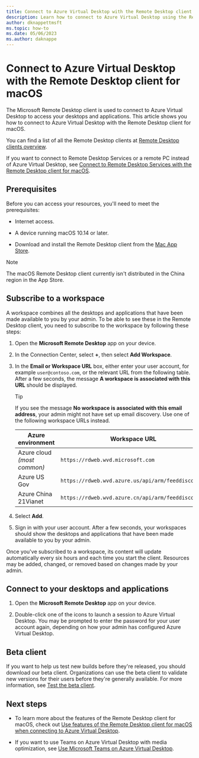 ```yaml
---
title: Connect to Azure Virtual Desktop with the Remote Desktop client for macOS - Azure Virtual Desktop
description: Learn how to connect to Azure Virtual Desktop using the Remote Desktop client for macOS.
author: dknappettmsft
ms.topic: how-to
ms.date: 05/06/2023
ms.author: daknappe
---
```


# Connect to Azure Virtual Desktop with the Remote Desktop client for macOS

The Microsoft Remote Desktop client is used to connect to Azure Virtual Desktop to access your desktops and applications. This article shows you how to connect to Azure Virtual Desktop with the Remote Desktop client for macOS.

You can find a list of all the Remote Desktop clients at [Remote Desktop clients overview](remote-desktop-clients-overview.md).

If you want to connect to Remote Desktop Services or a remote PC instead of Azure Virtual Desktop, see [Connect to Remote Desktop Services with the Remote Desktop client for macOS](/windows-server/remote/remote-desktop-services/clients/remote-desktop-mac).

## Prerequisites

Before you can access your resources, you'll need to meet the prerequisites:

- Internet access.

- A device running macOS 10.14 or later.

- Download and install the Remote Desktop client from the [Mac App Store](https://apps.apple.com/app/microsoft-remote-desktop/id1295203466?mt=12).

>[!NOTE]
>The macOS Remote Desktop client currently isn't distributed in the China region in the App Store.

## Subscribe to a workspace

A workspace combines all the desktops and applications that have been made available to you by your admin. To be able to see these in the Remote Desktop client, you need to subscribe to the workspace by following these steps:

1. Open the **Microsoft Remote Desktop** app on your device.

1. In the Connection Center, select **+**, then select **Add Workspace**.

1. In the **Email or Workspace URL** box, either enter your user account, for example `user@contoso.com`, or the relevant URL from the following table. After a few seconds, the message **A workspace is associated with this URL** should be displayed.

   > [!TIP]
   > If you see the message **No workspace is associated with this email address**, your admin might not have set up email discovery. Use one of the following workspace URLs instead.

   | Azure environment | Workspace URL |
   |--|--|
   | Azure cloud *(most common)* | `https://rdweb.wvd.microsoft.com` |
   | Azure US Gov | `https://rdweb.wvd.azure.us/api/arm/feeddiscovery` |
   | Azure China 21Vianet | `https://rdweb.wvd.azure.cn/api/arm/feeddiscovery` |

1. Select **Add**.

1. Sign in with your user account. After a few seconds, your workspaces should show the desktops and applications that have been made available to you by your admin.

Once you've subscribed to a workspace, its content will update automatically every six hours and each time you start the client. Resources may be added, changed, or removed based on changes made by your admin.

## Connect to your desktops and applications

1. Open the **Microsoft Remote Desktop** app on your device.

1. Double-click one of the icons to launch a session to Azure Virtual Desktop. You may be prompted to enter the password for your user account again, depending on how your admin has configured Azure Virtual Desktop.

## Beta client

If you want to help us test new builds before they're released, you should download our beta client. Organizations can use the beta client to validate new versions for their users before they're generally available. For more information, see [Test the beta client](client-features-macos.md#test-the-beta-client).

## Next steps

- To learn more about the features of the Remote Desktop client for macOS, check out [Use features of the Remote Desktop client for macOS when connecting to Azure Virtual Desktop](client-features-macos.md).

- If you want to use Teams on Azure Virtual Desktop with media optimization, see [Use Microsoft Teams on Azure Virtual Desktop](../teams-on-avd.md).
